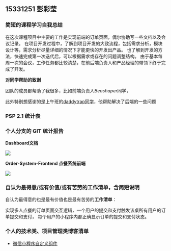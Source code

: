 ## 15331251 彭彩莹

### 简短的课程学习自我总结

在这次课程项目中主要的工作是实现前端的订单页面，偶尔协助写一些文档以及会议记录。
在项目开发过程中，了解到项目开发的大致流程，包括需求分析，模块设计等，需求分析尽量详细的情况下才能更快的开发出产品。
也了解到开发的方法，快速完成第一次迭代后，可以根据需求或存在的问题调整结构。
由于基本每周一次的会议，工作任务都比较清楚，在前后端负责人和产品经理的带领下终于完成了开发。

**对同学帮助的致谢**

团队的成员都帮助了我很多，比如前端负责人*Beashaper*同学，

此外特别想感谢的是上午班的[daddytrap同学](https://daddytrap.github.io)，他帮助解决了后端的一些问题


### PSP 2.1 统计表



### 个人分支的 GIT 统计报告

**Dashboard文档**

![](http://ae01.alicdn.com/kf/HTB1WU.cBkyWBuNjy0Fp761ssXXaK.png)

**Order-System-Frontend 点餐系统前端**

![](http://ae01.alicdn.com/kf/HTB1WVIWjRjTBKNjSZFu7620HFXa8.png)

### 自认为最得意/或有价值/或有苦劳的工作清单，含简短说明

自认为最得意的也是最有价值也是最有苦劳的**工作清单**：

实现多人点餐的订单页面交互逻辑，一个用户的提交和支付触发该桌所有用户的订单提交和支付，
每个用户的小程序内都正确显示订单的提交和支付状态。


### 个人的技术类、项目管理类博客清单

  - [微信小程序自定义组件](https://blog.csdn.net/unirrrrr/article/details/80724047)
